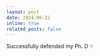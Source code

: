 ```yaml
---
layout: post
date: 2024-06-22
inline: true
related_posts: false
---
```


Successfully defended my Ph. D ✨ 

